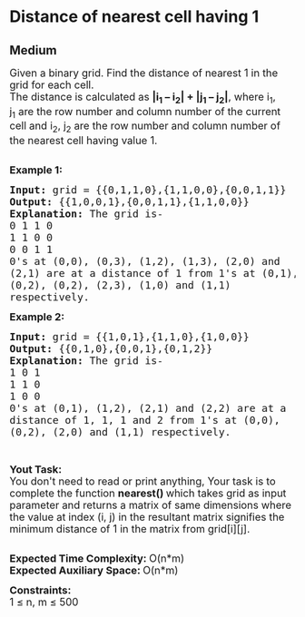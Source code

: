 # Distance of nearest cell having 1
## Medium 
<div class="problem-statement" style="user-select: auto;">
                <p style="user-select: auto;"></p><p style="user-select: auto;"><span style="font-size: 18px; user-select: auto;">Given a binary grid. Find the distance of nearest 1 in the grid&nbsp;for each cell.<br style="user-select: auto;">
The distance is calculated as&nbsp;<strong style="user-select: auto;">|i<sub style="user-select: auto;">1</sub>&nbsp;– i<sub style="user-select: auto;">2</sub>| + |j<sub style="user-select: auto;">1</sub>&nbsp;– j<sub style="user-select: auto;">2</sub>|</strong>, where i<sub style="user-select: auto;">1</sub>, j<sub style="user-select: auto;">1</sub>&nbsp;are the row number and column number of the current cell and i<sub style="user-select: auto;">2</sub>, j<sub style="user-select: auto;">2</sub>&nbsp;are the row number and column number of the nearest cell having value 1.</span><br style="user-select: auto;">
&nbsp;</p>

<p style="user-select: auto;"><span style="font-size: 18px; user-select: auto;"><strong style="user-select: auto;">Example 1:</strong></span></p>

<pre style="user-select: auto;"><span style="font-size: 18px; user-select: auto;"><strong style="user-select: auto;">Input: </strong>grid = {{0,1,1,0},{1,1,0,0},{0,0,1,1}}
<strong style="user-select: auto;">Output: </strong>{{1,0,0,1},{0,0,1,1},{1,1,0,0}}
<strong style="user-select: auto;">Explanation: </strong>The grid is-
0 1 1 0&nbsp;
1 1 0 0&nbsp;
0 0 1 1&nbsp;
0's at (0,0), (0,3), (1,2), (1,3), (2,0) and
(2,1) are at a distance of 1 from 1's at (0,1),
(0,2), (0,2), (2,3), (1,0) and (1,1)
respectively.</span>
</pre>

<p style="user-select: auto;"><span style="font-size: 18px; user-select: auto;"><strong style="user-select: auto;">Example 2:</strong></span></p>

<pre style="user-select: auto;"><span style="font-size: 18px; user-select: auto;"><strong style="user-select: auto;">Input: </strong>grid = {{1,0,1},{1,1,0},{1,0,0}}
<strong style="user-select: auto;">Output: </strong>{{0,1,0},{0,0,1},{0,1,2}}
<strong style="user-select: auto;">Explanation:</strong></span><span style="font-size: 18px; user-select: auto;">&nbsp;The grid is-
1 0 1
1 1 0
1 0 0
0's at (0,1), (1,2), (2,1) and (2,2) are at a 
distance of 1, 1, 1 and 2 from 1's at (0,0),
(0,2), (2,0) and (1,1) respectively.</span>
</pre>

<p style="user-select: auto;">&nbsp;</p>

<p style="user-select: auto;"><span style="font-size: 18px; user-select: auto;"><strong style="user-select: auto;">Yout Task:</strong><br style="user-select: auto;">
You don't need to read or print anything, Your task is to complete the function&nbsp;<strong style="user-select: auto;">nearest()&nbsp;</strong>which takes grid as input parameter and returns&nbsp;a matrix of same dimensions where the value at index (i, j) in the resultant matrix signifies the minimum distance of 1 in the matrix from grid[i][j].</span><br style="user-select: auto;">
&nbsp;</p>

<p style="user-select: auto;"><span style="font-size: 18px; user-select: auto;"><strong style="user-select: auto;">Expected Time Complexity:&nbsp;</strong>O(n*m)<br style="user-select: auto;">
<strong style="user-select: auto;">Expected Auxiliary Space:&nbsp;</strong>O(n*m)</span></p>

<p style="user-select: auto;"><span style="font-size: 18px; user-select: auto;"><strong style="user-select: auto;">Constraints:</strong><br style="user-select: auto;">
1 ≤ n, m ≤ 500</span></p>
 <p style="user-select: auto;"></p>
            </div>